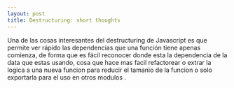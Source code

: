 ```yaml
---
layout: post
title: Destructuring: short thoughts
---
```


Una de las cosas interesantes del destructuring de Javascript es que permite ver rápido las dependencias que una función tiene apenas comienza, de forma que es fácil reconocer donde esta la dependencia de la data que estas usando, cosa que hace mas facil refactorear o extrar la logica a una nueva funcion para reducir el tamanio de la funcion o solo exportarla para el uso en otros modulos . 
